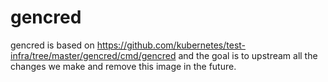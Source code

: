# gencred

gencred is based on https://github.com/kubernetes/test-infra/tree/master/gencred/cmd/gencred and the
goal is to upstream all the changes we make and remove this image in the future.
